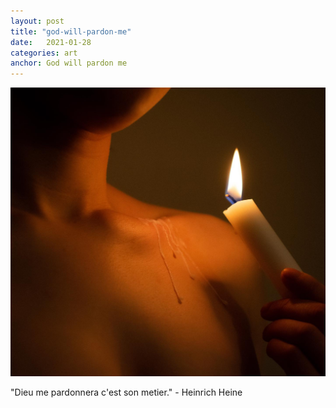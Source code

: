 ```yaml
---
layout: post
title: "god-will-pardon-me"
date:   2021-01-28
categories: art
anchor: God will pardon me
---
```


![god-will-pardon-me](/img/arts/god-will-pardon-me.jpg)

<span class='image-details'>
"Dieu me pardonnera c'est son metier." - Heinrich Heine
</span>
